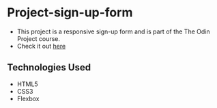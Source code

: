 # Project-sign-up-form
- This project is a responsive sign-up form and is part of the The Odin Project course.
- Check it out [here](https://b0llull0s.github.io/Project-sign-up-form/)

## Technologies Used
- HTML5
- CSS3
- Flexbox

